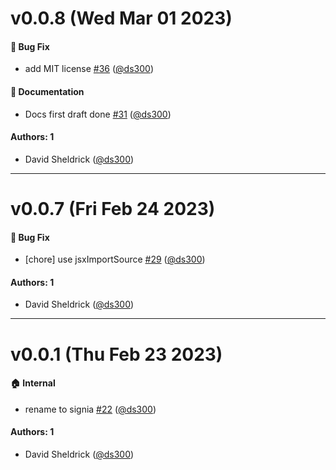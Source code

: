 # v0.0.8 (Wed Mar 01 2023)

#### 🐛 Bug Fix

- add MIT license [#36](https://github.com/tldraw/signia/pull/36) ([@ds300](https://github.com/ds300))

#### 📝 Documentation

- Docs first draft done [#31](https://github.com/tldraw/signia/pull/31) ([@ds300](https://github.com/ds300))

#### Authors: 1

- David Sheldrick ([@ds300](https://github.com/ds300))

---

# v0.0.7 (Fri Feb 24 2023)

#### 🐛 Bug Fix

- [chore] use jsxImportSource [#29](https://github.com/tldraw/signia/pull/29) ([@ds300](https://github.com/ds300))

#### Authors: 1

- David Sheldrick ([@ds300](https://github.com/ds300))

---

# v0.0.1 (Thu Feb 23 2023)

#### 🏠 Internal

- rename to signia [#22](https://github.com/tldraw/signia/pull/22) ([@ds300](https://github.com/ds300))

#### Authors: 1

- David Sheldrick ([@ds300](https://github.com/ds300))
